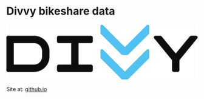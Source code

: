 # Divvy bikeshare data

![Divvy Logo](img/Divvy_logo.png)

Site at: [github.io](https://zacklarsen.github.io/divvy/)
